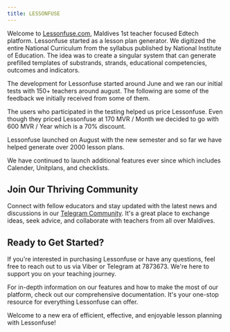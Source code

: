 ```yaml
---
title: LESSONFUSE
---
```


Welcome to [Lessonfuse.com](https://lessonfuse.com), Maldives 1st teacher focused Edtech platform. Lessonfuse started as a lesson plan generator. We digitized the entire National Curriculum from the syllabus published by National Institute of Education. The idea was to create a singular system that can generate prefilled templates of substrands, strands, educational competencies, outcomes and indicators. 

The development for Lessonfuse started around June and we ran our initial tests with 150+ teachers around august. The following are some of the feedback we initially received from some of them.

The users who participated in the testing helped us price Lessonfuse. Even though they priced Lessonfuse at 170 MVR / Month we decided to go with 600 MVR / Year which is a 70% discount.

Lessonfuse launched on August with the new semester and so far we have helped generate over 2000 lesson plans.

We have continued to launch additional features ever since which includes Calender, Unitplans, and checklists.


## Join Our Thriving Community

Connect with fellow educators and stay updated with the latest news and discussions in our [Telegram Community](https://t.me/lessonfuse). It's a great place to exchange ideas, seek advice, and collaborate with teachers from all over Maldives.

## Ready to Get Started?

If you're interested in purchasing Lessonfuse or have any questions, feel free to reach out to us via Viber or Telegram at 7873673. We're here to support you on your teaching journey.

For in-depth information on our features and how to make the most of our platform, check out our comprehensive documentation. It's your one-stop resource for everything Lessonfuse can offer.

Welcome to a new era of efficient, effective, and enjoyable lesson planning with Lessonfuse!
